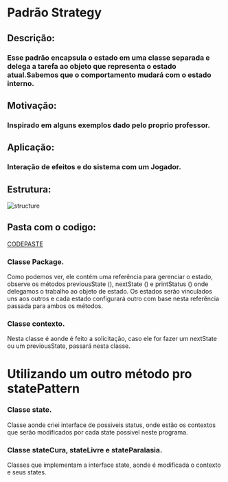 # Padrão Strategy

## Descrição:
### Esse padrão encapsula o estado em uma classe separada e delega a tarefa ao objeto que representa o estado atual.Sabemos que o comportamento mudará com o estado interno.

## Motivação:
### Inspirado em alguns exemplos dado pelo proprio professor.

## Aplicação:
### Interação de efeitos e do sistema com um Jogador.


## Estrutura:
![structure](https://www.devmedia.com.br/imagens/articles/208953/state1.PNG)


## Pasta com o codigo:
[CODEPASTE](/trabalhoStatePattern/src/trabalhoStatePattern)

### Classe Package.
Como podemos ver, ele contém uma referência para gerenciar o estado, observe  os métodos previousState (), nextState () e  printStatus () onde delegamos o trabalho ao objeto de estado. Os estados serão vinculados uns aos outros e cada estado configurará outro com base nesta referência passada para ambos os métodos.


### Classe contexto.
Nesta classe é aonde é feito a solicitação, caso ele for fazer um nextState ou um previousState, passará nesta classe.

# Utilizando um outro método pro statePattern

### Classe state.
Classe aonde criei interface de possiveis status, onde estão os contextos que serão modificados por cada state possivel neste programa.


### Classe stateCura, stateLivre e stateParalasia.
Classes que implementam a interface state, aonde é modificada o contexto e seus states.


